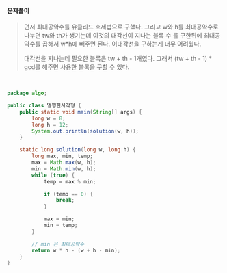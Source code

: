#### 문제풀이

> 먼저 최대공약수를 유클리드 호제법으로 구했다. 그리고 w와 h를 최대공약수로 나누면 tw와 th가 생기는데 이것의 대각선이 지나는 블록 수 를 구한뒤에 최대공약수를 곱해서 w*h에 빼주면 된다. 이대각선을 구하는게 너무 어려웠다.
>
> 대각선을 지나는데 필요한 블록은 tw + th - 1개였다. 그래서 (tw + th - 1) * gcd를 해주면 사용한 블록을 구할 수 있다.

<br/>

```java
package algo;

public class 멀쩡한사각형 {
	public static void main(String[] args) {
		long w = 8;
		long h = 12;
		System.out.println(solution(w, h));
	}

	static long solution(long w, long h) {
		long max, min, temp;
		max = Math.max(w, h);
		min = Math.min(w, h);
		while (true) {
			temp = max % min;

			if (temp == 0) {
				break;
			}

			max = min;
			min = temp;
		}

		// min 은 최대공약수
		return w * h - (w + h - min);
	}
}
```

